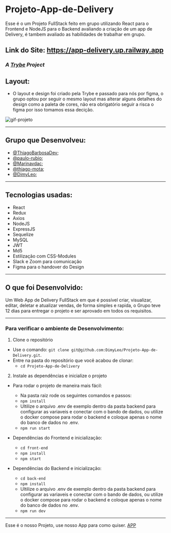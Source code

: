 # Projeto-App-de-Delivery
Esse é o um Projeto FullStack feito em grupo utilizando React para o Frontend e NodeJS para o Backend avaliando a criação de um app de Delivery, é tambem avaliado as habilidades de trabalhar em grupo.

## Link do Site: https://app-delivery.up.railway.app

### _A [Trybe](https://www.betrybe.com/) Project_

## Layout:
  
  - O layout e design foi criado pela Trybe e passado para nós por figma, o grupo optou por seguir o mesmo layout mas alterar alguns detalhes do design como a paleta de cores, não era obrigatório seguir a risca o figma por isso tomamos essa decição.

  <img src='/GIT-DELIVERY.gif' alt='gif-projeto' />
  
---
## Grupo que Desenvolveu:

  - [@ThiagoBarbosaDev](https://github.com/ThiagoBarbosaDev);
  - [@paulo-rubio](https://github.com/paulo-rubio);
  - [@Marinavdac](https://github.com/Marinavdac);
  - [@thiago-mota](https://github.com/thiago-mota);
  - [@DimyLeo](https://github.com/DimyLeo);

---
## Tecnologias usadas:

  - React
  - Redux
  - Axios
  - NodeJS
  - ExpressJS
  - Sequelize
  - MySQL
  - JWT
  - Md5
  - Estilização com CSS-Modules
  - Slack e Zoom para comunicação
  - Figma para o handover do Design

---
## O que foi Desenvolvido:

Um Web App de Delivery FullStack em que é possível criar, visualizar, editar, deletar e atualizar vendas, de forma simples e rapida, 
o Grupo teve 12 dias para entregar o projeto e ser aprovado em todos os requisitos.

---
### Para verificar o ambiente de Desenvolvimento:

1. Clone o repositório

- Use o comando: `git clone git@github.com:DimyLeo/Projeto-App-de-Delivery.git`.
- Entre na pasta do repositório que você acabou de clonar:
  - `cd Projeto-App-de-Delivery`

2. Instale as dependências e inicialize o projeto

- Para rodar o projeto de maneira mais fácil:
  - Na pasta raiz rode os seguintes comandos e passos:
  - `npm install`
  - Ultilize o arquivo .env de exemplo dentro da pasta backend para configurar as variaveis e conectar com o bando de dados, ou utilize o docker compose para rodar o backend e coloque apenas o nome do banco de dados no .env.
  - `npm run start`

- Dependências do Frontend e inicialização:
  - `cd front-end`
  - `npm install`
  - `npm start`
- Dependências do Backend e inicialização:
  - `cd back-end`
  - `npm install`
  - Ultilize o arquivo .env de exemplo dentro da pasta backend para configurar as variaveis e conectar com o bando de dados, ou utilize o docker compose para rodar o backend e coloque apenas o nome do banco de dados no .env.
  - `npm run dev`

---

Esse é o nosso Projeto, use nosso App para como quiser. <a href='https://app-delivery.up.railway.app'>APP</a>
